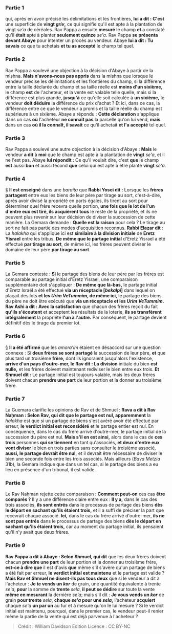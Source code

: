 
### Partie 1
qui, après en avoir précisé les délimitations et les frontières, <b>lui a dit : C'est</b> une superficie de <b>vingt <i>griv</i>,</b> ce qui signifie qu'il est apte à la plantation de vingt <i>se'a</i> de céréales. Rav Pappa a ensuite <b>mesuré</b> le champ <b>et</b> a constaté qu'il <b>était</b> apte à planter <b>seulement quinze</b> <i>se'a</i>. Rav Pappa <b>se présenta devant Abaye</b> pour intenter un procès au vendeur. Abaye <b>lui a dit : Tu savais</b> ce que tu achetais <b>et tu as accepté</b> le champ tel quel.

### Partie 2
Rav Pappa a soulevé une objection à la décision d'Abaye à partir de la mishna. <b>Mais n'avons-nous pas appris</b> dans la mishna que lorsque le vendeur précise les délimitations et les frontières du champ, si la différence entre la taille déclarée du champ et sa taille réelle est <b>moins d'un sixième, </b> le champ <b>est</b> de l'acheteur, et la vente est valable telle quelle, mais si la différence est plus grande, <b>jusqu'à</b> ce qu'elle soit calculée à <b>un sixième,</b> le vendeur <b>doit déduire</b> la différence du prix d'achat ? Et ici, dans ce cas, la différence entre ce que le vendeur a promis et la taille réelle du champ est supérieure à un sixième. Abaye a répondu : <b>Cette déclaration</b> s'applique dans un cas <b>où</b> l'acheteur <b>ne connaît pas</b> la parcelle qu'on lui vend, <b>mais</b> dans un cas <b>où il la connaît, il savait</b> ce qu'il achetait <b>et l'a accepté</b> tel quel.

### Partie 3
Rav Pappa a soulevé une autre objection à la décision d'Abaye : <b>Mais</b> le vendeur <b>a dit</b> à <b>moi</b> que le champ est apte à la plantation de <b>vingt</b> <i>se'a</i>, et il ne l'est pas. Abaye <b>lui répondit :</b> Ce qu'il voulait dire, c'est <b>que</b> le champ <b>est</b> aussi <b>bon</b> et aussi fécond <b>que</b> celui qui est apte à être planté <b>vingt</b> <i>se'a</i>.

### Partie 4
§ <b>Il est enseigné</b> dans une <i>baraita</i> que <b>Rabbi Yosei dit :</b> Lorsque les <b>frères partagent</b> entre eux les biens de leur père par tirage au sort, c'est-à-dire, après avoir divisé la propriété en parts égales, ils tirent au sort pour déterminer quel frère recevra quelle portion, <b>une fois que le lot de l'un d'entre eux est tiré, ils acquièrent tous</b> le reste de la propriété, et ils ne peuvent plus revenir sur leur décision de diviser la succession de cette manière. La Gemara demande : <b>Quelle est la raison</b> pour cela ? Le tirage au sort ne fait pas partie des modes d'acquisition reconnus. <b>Rabbi Elazar dit :</b> La <i>halakha</i> qui s'applique ici est <b>similaire à la division initiale</b> de <b>Eretz Yisrael</b> entre les tribus. <b>De même que le partage initial</b> d'Eretz Yisrael a été effectué <b>par tirage au sort</b>, de même ici,</b> les frères peuvent diviser le domaine de leur père <b>par tirage au sort</b>. </b>

### Partie 5
La Gemara conteste : <b>Si</b> le partage des biens de leur père par les frères est comparable au partage initial d'Eretz Yisrael, une comparaison supplémentaire doit s'appliquer : <b>De même que là-bas,</b> le partage initial d'Eretz Israël a été effectué <b>via un réceptacle [<i>bekalpi</i>]</b> dans lequel on plaçait des lots <b>et les <i>Urim VeTummim</i>, de même ici,</b> le partage des biens du père ne doit être exécuté que <b>via un réceptacle et les <i>Urim VeTummim</i>. Rav Ashi a dit : Avec la satisfaction</b> que chacun des frères reçoit du fait <b>qu'ils s'écoutent</b> et acceptent les résultats de la loterie, <b>ils se transfèrent intégralement</b> la propriété <b>l'un à l'autre.</b> Par conséquent, le partage devient définitif dès le tirage du premier lot.

### Partie 6
§ <b>Il a été affirmé</b> que les <i>amora'im</i> étaient en désaccord sur une question connexe : Si <b>deux frères se sont partagé</b> la succession de leur père, <b>et</b> que plus tard un troisième <b>frère,</b> dont ils ignoraient jusqu'alors l'existence, <b>arrive d'un pays d'outre-mer, le Rav dit : La</b> <b>division</b> initiale du bien <b>est nulle,</b> et les frères doivent maintenant rediviser le bien entre eux trois. <b>Et Shmuel dit :</b> Le partage initial est toujours valable, mais les deux frères doivent chacun <b>prendre une part</b> de leur portion et la donner au troisième frère.

### Partie 7
La Guemara clarifie les opinions de Rav et de Shmuel : <b>Rava a dit à Rav Naḥman : Selon Rav, qui dit que le partage est nul, apparemment</b> la <i>halakha</i> est que si un partage de biens s'est avéré avoir été effectué par erreur, <b>le</b> <b>verdict initial est reconsidéré</b> et le partage entier est nul. En conséquence, dans le cas du frère arrivé d'outre-mer, le partage initial de la succession du père est nul. <b>Mais s'il en est ainsi,</b> alors dans le cas de <b>ces trois</b> personnes <b>qui se tiennent</b> en tant qu'associés, <b>et deux d'entre eux vont diviser</b> le bien en trois parties sans consulter le troisième associé, <b>aussi, le partage devrait être nul,</b> et il devrait être nécessaire de diviser le bien une seconde fois entre les trois associés. Mais ailleurs (<i>Bava Metzia</i> 31b), la Gemara indique que dans un tel cas, si le partage des biens a eu lieu en présence d'un tribunal, il est valide.

### Partie 8
Le Rav Naḥman rejette cette comparaison : <b>Comment peut-on</b> ces cas <b>être comparés ?</b> Il y a une différence claire entre eux : <b>Il y a,</b> dans le cas des trois associés, <b>ils sont entrés</b> dans le processus de partage des biens <b>dès le départ en sachant qu'ils étaient trois,</b> et il a suffi de préciser la part que recevrait chaque associé. <b>Ici,</b> dans le cas du frère arrivé d'outre-mer, <b>ils ne sont pas entrés</b> dans le processus de partage des biens <b>dès le départ en sachant qu'ils étaient trois,</b> car au moment du partage initial, ils pensaient qu'il n'y avait que deux frères.

### Partie 9
<b>Rav Pappa a dit à Abaye : Selon Shmuel, qui dit</b> que les deux frères doivent chacun <b>prendre une part</b> de leur portion et la donner au troisième frère, <b>est-ce à dire que</b> il est d'avis <b>que</b> même s'il s'avère qu'un partage de biens a été fait par erreur, <b>le</b> <b>verdict initial est maintenu</b> et le partage est valide ? <b>Mais Rav et Shmuel ne disent-ils pas tous deux</b> que si le vendeur a dit à l'acheteur : <b>Je te vends un <i>kor</i></b> de grain, une quantité équivalente à trente <i>se'a</i>, <b>pour</b> la somme de <b>trente</b> <i>sela</i>, <b>il peut se dédire</b> sur toute la vente <b>même en mesurant</b> la dernière <i>se'a</i>;</b> mais s'il dit : <b>Je vous vends un <i>kor</i></b> de grain <b>pour trente</b> <i>sela</i>, <b>chaque <i>se'a</i> pour une <i>sela</i>,</b> l'acheteur <b>acquiert</b> chaque <i>se'a</i> <b>un par un</b> au fur et à mesure qu'on le lui mesure ? Si le verdict initial est maintenu, pourquoi, dans le premier cas, le vendeur peut-il renier même la partie de la vente qui est déjà parvenue à l'acheteur ?

>Crédit : William Davidson Edition
>Licence : CC BY-NC